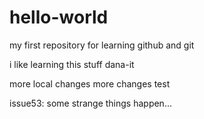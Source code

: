# hello-world
my first repository for learning github and git

i like learning this stuff
dana-it

more local changes
more changes test

issue53: some strange things happen...